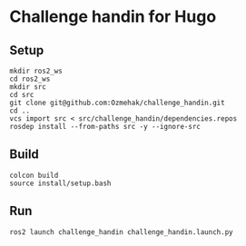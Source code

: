 # Challenge handin for Hugo

## Setup
`mkdir ros2_ws`  
`cd ros2_ws`  
`mkdir src`  
`cd src`  
`git clone git@github.com:Ozmehak/challenge_handin.git`  
`cd ..`  
`vcs import src < src/challenge_handin/dependencies.repos`  
`rosdep install --from-paths src -y --ignore-src`  

## Build
`colcon build`  
`source install/setup.bash`  

## Run
`ros2 launch challenge_handin challenge_handin.launch.py`  